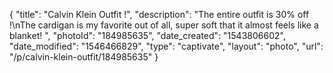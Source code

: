 {
    "title": "Calvin Klein Outfit !",
    "description": "The entire outfit is 30% off !\nThe cardigan is my favorite out of all, super soft that it almost feels like a blanket! ",
    "photoId": "184985635",
    "date_created": "1543806602",
    "date_modified": "1546466829",
    "type": "captivate",
    "layout": "photo",
    "url": "\/p\/calvin-klein-outfit\/184985635"
}